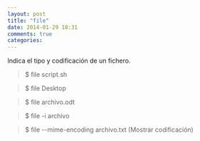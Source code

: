 ```yaml
---
layout: post
title: "file"
date: 2014-01-29 18:31
comments: true
categories: 
---
```

Indica el tipo y codificación de un fichero. 

>$ file script.sh

>$ file Desktop

>$ file archivo.odt

>$ file -i archivo

>$ file --mime-encoding archivo.txt (Mostrar codificación)

